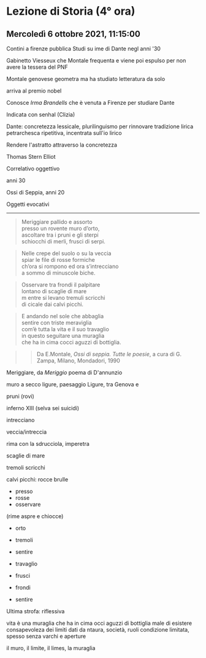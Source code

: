 #  Lezione di Storia (4° ora)
## Mercoledì 6 ottobre 2021, 11:15:00

Contini a firenze pubblica Studi su ime di Dante negl anni '30

Gabinetto Viesseux che Montale frequenta e viene poi espulso per non avere la tessera del PNF

Montale genovese geometra ma ha studiato letteratura da solo

arriva al premio nobel

Conosce _Irma Brandells_ che è venuta a Firenze per studiare Dante

Indicata con senhal (Clizia)

Dante: concretezza lessicale, plurilinguismo per rinnovare tradizione lirica petrarchesca ripetitiva, incentrata sull'io lirico

Rendere l'astratto attraverso la concretezza


Thomas Stern Elliot

Correlativo oggettivo

anni 30


Ossi di Seppia, anni 20

Oggetti evocativi

---
> Meriggiare pallido e assorto  
presso un rovente muro d’orto,  
ascoltare tra i pruni e gli sterpi  
schiocchi di merli, frusci di serpi.  
  
  > Nelle crepe del suolo o su la veccia  
spiar le file di rosse formiche  
ch’ora si rompono ed ora s’intrecciano  
a sommo di minuscole biche.  
  
> Osservare tra frondi il palpitare  
lontano di scaglie di mare  
m entre si levano tremuli scricchi  
di cicale dai calvi picchi.  
  
> E andando nel sole che abbaglia  
sentire con triste meraviglia  
com’è tutta la vita e il suo travaglio  
in questo seguitare una muraglia  
che ha in cima cocci aguzzi di bottiglia.

> > Da E.Montale, _Ossi di seppia. Tutte le poesie_, a cura di G. Zampa, Milano, Mondadori, 1990

Meriggiare, da _Meriggio_ poema di D'annunzio

muro a secco ligure, paesaggio Ligure, tra Genova e 

pruni (rovi)

inferno XIII (selva sei suicidi)


intrecciano

veccia/intreccia

rima con la sdrucciola, imperetra


scaglie di mare

tremoli scricchi

calvi picchi: rocce brulle

* presso 
* rosse
* osservare


(rime aspre e chiocce)


* orto 
* tremoli
* sentire


* travaglio
* frusci
* frondi
* sentire


Ultima strofa: riflessiva

vita è una muraglia che ha in cima occi aguzzi di bottiglia
male di esistere
consapevoleza dei limiti dati da ntaura, società, ruoli
condizione limitata, spesso senza varchi e aperture


il muro, il limite, il limes, la muraglia
<!--stackedit_data:
eyJoaXN0b3J5IjpbMTQxNjI3NzQ4Nl19
-->